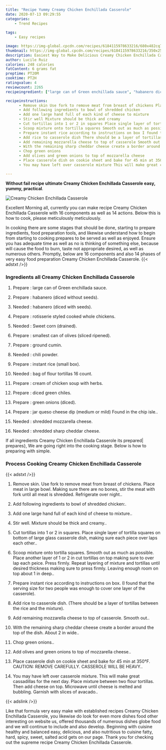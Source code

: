 ```yaml
---
title: "Recipe Yummy Creamy Chicken Enchillada Casserole"
date: 2020-07-13 09:29:55
categories:
    - Trend Recipes
    
tags:
    - Easy recipes

image: https://img-global.cpcdn.com/recipes/6184115978633216/680x482cq70/creamy-chicken-enchillada-casserole-recipe-main-photo.jpg
thumbnail: https://img-global.cpcdn.com/recipes/6184115978633216/350x250cq70/creamy-chicken-enchillada-casserole-recipe-main-photo.jpg
description: Easiest Way to Make Delicious Creamy Chicken Enchillada Casserole with 16 ingredients and 14 stages of easy cooking.
author: Lucile Ruiz
calories: 248 calories
fatContent: 6 grams fat
preptime: PT20M
cooktime: PT2H
ratingvalue: 4
reviewcount: 2265
recipeingredient: ["large can of Green enchillada sauce", "habanero diced without seeds", "habanero diced with seeds", "rotisserie styled cooked whole chickens", "Sweet corn drained", "smallest can of olives sliced ripened", "ground cumin", "chili powder", "instant rice small box", "bag of flour tortillas 16 count", "cream of chicken soup with herbs", "diced green chiles", "green onions diced", "jar queso cheese dip medium or mild Found in the chip isle", "shredded mozzarella cheese", "shredded sharp cheddar cheese"]

recipeinstructions: 
      - Remove skin Use fork to remove meat from breast of chickens Place meat in large bowl Making sure there are no bones stir the meat with fork until all meat is shredded Refrigerate over night 
      - Add following ingredients to bowl of shredded chicken 
      - Add one large hand full of each kind of cheese to mixture 
      - Stir well Mixture should be thick and creamy 
      - Cut tortillas into 1 or 2 in squares Place single layer of tortilla squares on bottom of large glass casserole dish making sure each piece over laps each other 
      - Scoop mixture onto tortilla squares Smooth out as much as possible Place another layer of 1 or 2 in cut tortillas on top making sure to over lap each peice Press firmly Repeat layering of mixture and tortillas until desired thickness making sure to press firmly Leaving enough room on top about 1 in deep 
      - Prepare instant rice according to instructions on box I found that the serving size for two people was enough to cover one layer of the casserole 
      - Add rice to casserole dish There should be a layer of tortillas between the rice and the mixture 
      - Add remaining mozzarella cheese to top of casserole Smooth out 
      - With the remaining sharp cheddar cheese create a border around the top of the dish About 2 in wide 
      - Chop green onions 
      - Add olives and green onions to top of mozzarella cheese 
      - Place casserole dish on cookie sheet and bake for 45 min at 350F CAUTION REMOVE CAREFULLY CASSEROLE WILL BE HEAVY 
      - You may have left over casserole mixture This will make great cassadillas for the next day Place mixture between two flour tortillas Then add cheese on top Microwave until cheese is melted and bubbling Garnish with slices of avacado

---
```




**Without fail recipe ultimate Creamy Chicken Enchillada Casserole easy, yummy, practical**. 


![Creamy Chicken Enchillada Casserole](https://img-global.cpcdn.com/recipes/6184115978633216/680x482cq70/creamy-chicken-enchillada-casserole-recipe-main-photo.jpg "Creamy Chicken Enchillada Casserole")




Excellent Morning all, currently you can make recipe Creamy Chicken Enchillada Casserole with 16 components as well as 14 actions. Below this is how to cook, please meticulously meticulously.

In cooking there are some stages that should be done, starting to prepare ingredients, food preparation tools, and likewise understand how to begin from starting to cooking prepares to be served as well as enjoyed. Ensure you has adequate time as well as no is thinking of something else, because will cause the food to burn, taste not appropriate desired, as well as numerous others. Promptly, below are 16 components and also 14 phases of very easy food preparation Creamy Chicken Enchillada Casserole.
{{< adstxt />}}

### Ingredients all Creamy Chicken Enchillada Casserole


1. Prepare  : large can of Green enchillada sauce.

1. Prepare  : habanero (diced without seeds).

1. Needed  : habanero (diced with seeds).

1. Prepare  : rotisserie styled cooked whole chickens.

1. Needed  : Sweet corn (drained).

1. Prepare  : smallest can of olives (sliced ripened).

1. Prepare  : ground cumin.

1. Needed  : chili powder.

1. Prepare  : instant rice (small box).

1. Needed  : bag of flour tortillas 16 count.

1. Prepare  : cream of chicken soup with herbs.

1. Prepare  : diced green chiles.

1. Prepare  : green onions (diced).

1. Prepare  : jar queso cheese dip (medium or mild) Found in the chip isle..

1. Needed  : shredded mozzarella cheese.

1. Needed  : shredded sharp cheddar cheese.



If all ingredients Creamy Chicken Enchillada Casserole its prepared| prepares}, We are going right into the cooking stage. Below is how to preparing with simple.

### Process Cooking Creamy Chicken Enchillada Casserole

{{< adstxt />}}


1. Remove skin. Use fork to remove meat from breast of chickens. Place meat in large bowl. Making sure there are no bones, stir the meat with fork until all meat is shredded. Refrigerate over night..



1. Add following ingredients to bowl of shredded chicken:.



1. Add one large hand full of each kind of cheese to mixture..



1. Stir well. Mixture should be thick and creamy..



1. Cut tortillas into 1 or 2 in squares. Place single layer of tortilla squares on bottom of large glass casserole dish, making sure each piece over laps each other..



1. Scoop mixture onto tortilla squares. Smooth out as much as possible. Place another layer of 1 or 2 in cut tortillas on top making sure to over lap each peice. Press firmly. Repeat layering of mixture and tortillas until desired thickness making sure to press firmly. Leaving enough room on top about 1 in deep..



1. Prepare instant rice according to instructions on box. (I found that the serving size for two people was enough to cover one layer of the casserole).



1. Add rice to casserole dish. (There should be a layer of tortillas between the rice and the mixture).



1. Add remaining mozzarella cheese to top of casserole. Smooth out..



1. With the remaining sharp cheddar cheese create a border around the top of the dish. About 2 in wide..



1. Chop green onions..



1. Add olives and green onions to top of mozzarella cheese..



1. Place casserole dish on cookie sheet and bake for 45 min at 350°F. CAUTION: REMOVE CAREFULLY. CASSEROLE WILL BE HEAVY..



1. You may have left over casserole mixture. This will make great cassadillas for the next day. Place mixture between two flour tortillas. Then add cheese on top. Microwave until cheese is melted and bubbling. Garnish with slices of avacado..





{{< adslink />}}

Like that formula very easy make with established recipes Creamy Chicken Enchillada Casserole, you likewise do look for even more dishes food other interesting on website us, offered thousands of numerous dishes globe food and we will continue to include and also develop. Beginning with cuisine healthy and balanced easy, delicious, and also nutritious to cuisine fatty, hard, spicy, sweet, salted acid gets on our page. Thank you for checking out the supreme recipe Creamy Chicken Enchillada Casserole.
